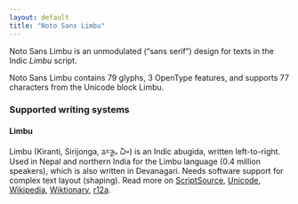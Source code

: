 ```yaml
---
layout: default
title: "Noto Sans Limbu"
---
```

Noto Sans Limbu is an unmodulated (“sans serif”) design for texts in the Indic _Limbu_ script. 

Noto Sans Limbu contains 79 glyphs, 3 OpenType features, and supports 77 characters from the Unicode block Limbu.


### Supported writing systems


#### Limbu

Limbu (Kiranti, Sirijonga, <span class='autonym'>ᤕᤰᤌᤢᤱ ᤐᤠᤴ</span>) is an Indic abugida, written left-to-right. Used in Nepal and northern India for the Limbu language (0.4 million speakers), which is also written in Devanagari. Needs software support for complex text layout (shaping). Read more on [ScriptSource](https://scriptsource.org/scr/Limb), [Unicode](https://www.unicode.org/versions/Unicode13.0.0/ch13.pdf#G27263), [Wikipedia](https://en.wikipedia.org/wiki/ISO_15924:Limb), [Wiktionary](https://en.wiktionary.org/wiki/Category:Limbu_script), [r12a](https://r12a.github.io/scripts/links?iso=Limb).

